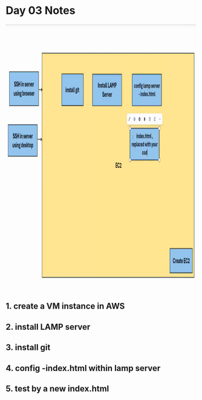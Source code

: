 # Day 03 Notes
 <img src="assets/14.png" height="700px" width="1000px" />

## 1. create a VM instance in AWS 

## 2. install LAMP server 

## 3. install git 

## 4. config -index.html within lamp server

## 5. test by a new index.html 






